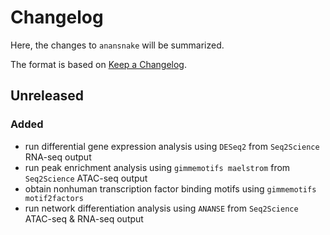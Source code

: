 # Changelog

Here, the changes to `anansnake` will be summarized.

The format is based on [Keep a Changelog](http://keepachangelog.com/en/1.0.0/).

## Unreleased

### Added

- run differential gene expression analysis using `DESeq2` from `Seq2Science` RNA-seq output
- run peak enrichment analysis using `gimmemotifs maelstrom` from `Seq2Science` ATAC-seq output
- obtain nonhuman transcription factor binding motifs using `gimmemotifs motif2factors`
- run network differentiation analysis using `ANANSE` from `Seq2Science` ATAC-seq & RNA-seq output
